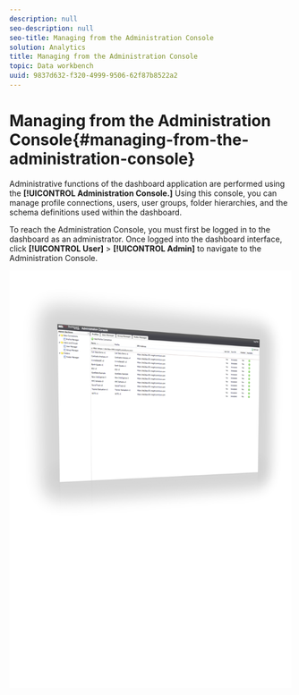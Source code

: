 ```yaml
---
description: null
seo-description: null
seo-title: Managing from the Administration Console
solution: Analytics
title: Managing from the Administration Console
topic: Data workbench
uuid: 9837d632-f320-4999-9506-62f87b8522a2
---
```


# Managing from the Administration Console{#managing-from-the-administration-console}

Administrative functions of the dashboard application are performed using the **[!UICONTROL Administration Console.]** Using this console, you can manage profile connections, users, user groups, folder hierarchies, and the schema definitions used within the dashboard.

To reach the Administration Console, you must first be logged in to the dashboard as an administrator. Once logged into the dashboard interface, click **[!UICONTROL User]** > **[!UICONTROL Admin]** to navigate to the Administration Console.

![](assets/admin_console.png)


